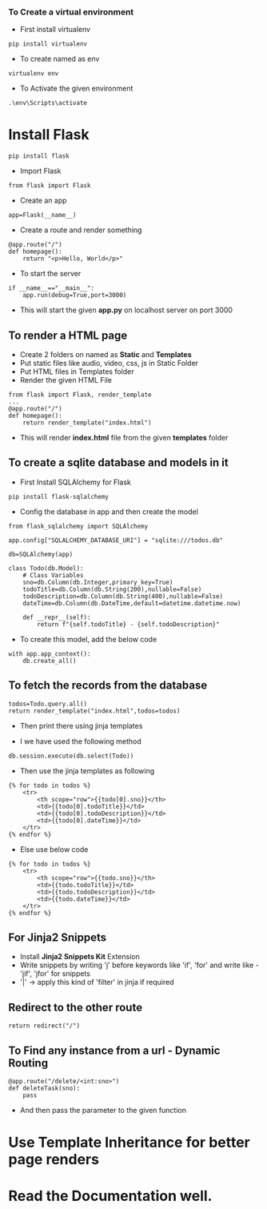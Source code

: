 ### To Create a virtual environment
- First install virtualenv
```
pip install virtualenv
```

- To create named as env
```
virtualenv env
```

- To Activate the given environment
```
.\env\Scripts\activate
```

# Install Flask
```
pip install flask
```

- Import Flask
```
from flask import Flask
```

- Create an app
```
app=Flask(__name__)
```

- Create a route and render something
```
@app.route("/")
def homepage():
    return "<p>Hello, World</p>"
```

- To start the server
```
if __name__=="__main__":
    app.run(debug=True,port=3000)
```

- This will start the given **app.py** on localhost server on port 3000


## To render a HTML page
- Create 2 folders on named as **Static** and **Templates**
- Put static files like audio, video, css, js in Static Folder
- Put HTML files in Templates folder
- Render the given HTML File
```
from flask import Flask, render_template
...
@app.route("/")
def homepage():
    return render_template("index.html")
```
- This will render **index.html** file from the given **templates** folder

## To create a sqlite database and models in it
- First Install SQLAlchemy for Flask
```
pip install flask-sqlalchemy
```

- Config the database in app and then create the model
```
from flask_sqlalchemy import SQLAlchemy

app.config["SQLALCHEMY_DATABASE_URI"] = "sqlite:///todos.db"

db=SQLAlchemy(app)

class Todo(db.Model):
    # Class Variables
    sno=db.Column(db.Integer,primary_key=True)
    todoTitle=db.Column(db.String(200),nullable=False)
    todoDescription=db.Column(db.String(400),nullable=False)
    dateTime=db.Column(db.DateTime,default=datetime.datetime.now)

    def __repr__(self):
        return f"{self.todoTitle} - {self.todoDescription}"
```

- To create this model, add the below code
```
with app.app_context():
    db.create_all()
```

## To fetch the records from the database
```
todos=Todo.query.all()
return render_template("index.html",todos=todos)
```
- Then print there using jinja templates

- I we have used the following method
```
db.session.execute(db.select(Todo))
```
- Then use the jinja templates as following
```
{% for todo in todos %}    
    <tr>
        <th scope="row">{{todo[0].sno}}</th>
        <td>{{todo[0].todoTitle}}</td>
        <td>{{todo[0].todoDescription}}</td>
        <td>{{todo[0].dateTime}}</td>
    </tr>                    
{% endfor %}
```

- Else use below code
```
{% for todo in todos %}    
    <tr>
        <th scope="row">{{todo.sno}}</th>
        <td>{{todo.todoTitle}}</td>
        <td>{{todo.todoDescription}}</td>
        <td>{{todo.dateTime}}</td>
    </tr>                    
{% endfor %}
```

## For Jinja2 Snippets
- Install **Jinja2 Snippets Kit** Extension
- Write snippets by writing 'j' before keywords like 'if', 'for' and write like - 'jif', 'jfor' for snippets
- '|' -> apply this kind of 'filter' in jinja if required

## Redirect to the other route
```
return redirect("/")
```

## To Find any instance from a url - Dynamic Routing
```
@app.route("/delete/<int:sno>")
def deleteTask(sno):
    pass
```
- And then pass the parameter to the given function


# Use Template Inheritance for better page renders

# Read the Documentation well.